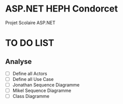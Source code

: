 # ASP.NET HEPH Condorcet
 Projet Scolaire ASP.NET

# TO DO LIST
## Analyse
- [ ] Define all Actors
- [ ] Define all Use Case
- [ ] Jonathan Sequence Diagramme
- [ ] Mikel Sequence Diagramme
- [ ] Class Diagramme
